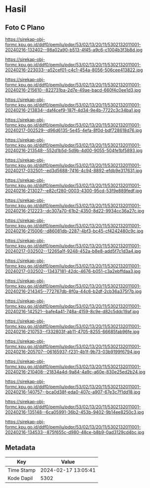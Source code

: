 # Hasil

## Foto C Plano

https://sirekap-obj-formc.kpu.go.id/ddf0/pemilu/pdpr/53/02/13/20/11/5302132011001-20240216-132402--98a02a90-b513-4f45-a9c6-c1004b3f3b8d.jpg

https://sirekap-obj-formc.kpu.go.id/ddf0/pemilu/pdpr/53/02/13/20/11/5302132011001-20240216-223033--a52cef01-c4c1-454a-8056-506cee413822.jpg

https://sirekap-obj-formc.kpu.go.id/ddf0/pemilu/pdpr/53/02/13/20/11/5302132011001-20240216-215610--822731ba-2d7e-49ae-bacd-660f4c0ee1d3.jpg

https://sirekap-obj-formc.kpu.go.id/ddf0/pemilu/pdpr/53/02/13/20/11/5302132011001-20240216-213834--daf4cef9-187f-4d34-9e4b-7722c3c34ba1.jpg

https://sirekap-obj-formc.kpu.go.id/ddf0/pemilu/pdpr/53/02/13/20/11/5302132011001-20240217-002529--d96d6135-5e45-4efa-8f0d-bdf728618d76.jpg

https://sirekap-obj-formc.kpu.go.id/ddf0/pemilu/pdpr/53/02/13/20/11/5302132011001-20240216-213548--552d1b5d-5d9b-4d00-9055-504fe1bf5893.jpg

https://sirekap-obj-formc.kpu.go.id/ddf0/pemilu/pdpr/53/02/13/20/11/5302132011001-20240217-032501--ed3d5688-7416-4c94-8892-efdb9e317631.jpg

https://sirekap-obj-formc.kpu.go.id/ddf0/pemilu/pdpr/53/02/13/20/11/5302132011001-20240216-213027--e82cf280-0003-4300-95cd-53f9e889fedf.jpg

https://sirekap-obj-formc.kpu.go.id/ddf0/pemilu/pdpr/53/02/13/20/11/5302132011001-20240216-212223--dc307a70-61b2-4350-8d22-9934cc36a27c.jpg

https://sirekap-obj-formc.kpu.go.id/ddf0/pemilu/pdpr/53/02/13/20/11/5302132011001-20240216-215006--d86081db-2287-4bf3-bc45-cf4242480c9c.jpg

https://sirekap-obj-formc.kpu.go.id/ddf0/pemilu/pdpr/53/02/13/20/11/5302132011001-20240217-032502--12265a1f-9248-452a-b8e8-add5f7c1d3a4.jpg

https://sirekap-obj-formc.kpu.go.id/ddf0/pemilu/pdpr/53/02/13/20/11/5302132011001-20240217-032502--13437181-42dc-4676-b051-c3a2ebffdaa3.jpg

https://sirekap-obj-formc.kpu.go.id/ddf0/pemilu/pdpr/53/02/13/20/11/5302132011001-20240216-214345--772767db-8f0a-44c6-b2df-2cb36a375f7b.jpg

https://sirekap-obj-formc.kpu.go.id/ddf0/pemilu/pdpr/53/02/13/20/11/5302132011001-20240216-142521--bafe4a41-748a-4159-8c9e-d82c5ddc19af.jpg

https://sirekap-obj-formc.kpu.go.id/ddf0/pemilu/pdpr/53/02/13/20/11/5302132011001-20240216-210753--f332803f-ab11-4705-8255-66685fab96fe.jpg

https://sirekap-obj-formc.kpu.go.id/ddf0/pemilu/pdpr/53/02/13/20/11/5302132011001-20240216-205707--06165937-f231-4b1f-9b73-03b9199f6794.jpg

https://sirekap-obj-formc.kpu.go.id/ddf0/pemilu/pdpr/53/02/13/20/11/5302132011001-20240216-210408--21834a4d-9a84-4a9c-a60e-830e25ed2b24.jpg

https://sirekap-obj-formc.kpu.go.id/ddf0/pemilu/pdpr/53/02/13/20/11/5302132011001-20240216-140757--bca0d38f-eda0-407c-a907-67e3c7f1dd18.jpg

https://sirekap-obj-formc.kpu.go.id/ddf0/pemilu/pdpr/53/02/13/20/11/5302132011001-20240216-135148--6ca05991-36b2-453b-9402-9b14ee8250c3.jpg

https://sirekap-obj-formc.kpu.go.id/ddf0/pemilu/pdpr/53/02/13/20/11/5302132011001-20240216-134533--875f655c-d980-48ce-b8b9-0ad3129cd4bc.jpg


## Metadata

| Key        | Value               |
| ---------- | ------------------- |
| Time Stamp | 2024-02-17 13:05:41 |
| Kode Dapil | 5302                |



